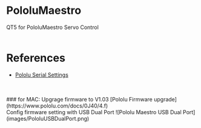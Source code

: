 # PololuMaestro
QT5 for PololuMaestro Servo Control
  <br/>
  <br/>
  
  
# References
  - [Pololu Serial Settings](https://www.pololu.com/docs/0J40/5.a)
  <br/>
  <br/>
### for MAC: 
Upgrage firmware to V1.03 
  [Pololu Firmware upgrade](https://www.pololu.com/docs/0J40/4.f)
  <br/>
Config firmware setting with USB Dual Port
![Pololu Maestro USB Dual Port](images/PololuUSBDualPort.png)
<br/>
